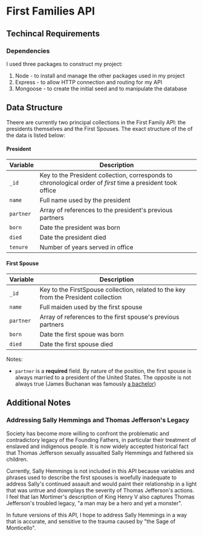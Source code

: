 # First Families API

## Techincal Requirements

### Dependencies  

I used three packages to construct my project:

1. Node - to install and manage the other packages used in my project
2. Express - to allow HTTP connection and routing for my API
3. Mongoose - to create the initial seed and to manipulate the database

## Data Structure  

Theere are currently two principal collections in the First Family API: the presidents themselves and the First Spouses. The exact structure of the of the data is listed below:

#### President

|**Variable**| **Description** |
|---|---|
| `_id` | Key to the President collection, corresponds to chronological order of *first* time a president took office|
| `name` | Full name used by the president|
| `partner` | Array of references to the president's previous partners |
| `born` | Date the president was born |
| `died` | Date the president died |
| `tenure` | Number of years served in office|

#### First Spouse

|**Variable**| **Description** |
|---|---|
| `_id` | Key to the FirstSpouse collection, related to the key from the President collection|
| `name` | Full maiden used by the first spouse|
| `partner` | Array of references to the first spouse's previous partners |
| `born` | Date the first spoue was born |
| `died` | Date the first spouse died |
  
Notes:
* `partner` is a **required** field. By nature of the position, the first spouse is always married to a president of the United States. The opposite is not always true (James Buchanan was famously [a bachelor](https://en.wikipedia.org/wiki/James_Buchanan#Romantic_life))

## Additional Notes

### Addressing Sally Hemmings and Thomas Jefferson's Legacy  

Society has become more willing to confront the problematic and contradictory legacy of the Founding Fathers, in particular their treatment of enslaved and indigenous people. It is now widely accepted historical fact that Thomas Jefferson sexually assualted Sally Hemmings and fathered six children. 

Currently, Sally Hemmings is not included in this API because variables and phrases used to describe the first spouses is woefully inadequate to address Sally's continued assault and would paint their relationship in a light that was untrue and downplays the severity of Thomas Jefferson's actions. I feel that Ian Mortimer's description of King Henry V also captures Thomas Jefferson's troubled legacy, "a man may be a hero and yet a monster". 

In future versions of this API, I hope to address Sally Hemmings in a way that is accurate, and sensitive to the trauma caused by "the Sage of Monticello".